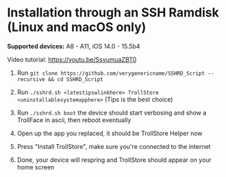 # Installation through an SSH Ramdisk (Linux and macOS only)

**Supported devices:** A8 - A11, iOS 14.0 - 15.5b4

Video tutorial: https://youtu.be/SsvumuaZBT0

1. Run `git clone https://github.com/verygenericname/SSHRD_Script --recursive && cd SSHRD_Script`

2. Run `./sshrd.sh <latestipswlinkhere> TrollStore <uninstallablesystemapphere>` (Tips is the best choice)

3. Run `./sshrd.sh boot` the device should start verbosing and show a TrollFace in ascii, then reboot eventually

4. Open up the app you replaced, it should be TrollStore Helper now

5. Press "Install TrollStore", make sure you're connected to the internet

6. Done, your device will respring and TrollStore should appear on your home screen
